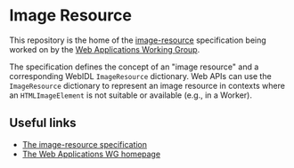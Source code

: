 # Image Resource

This repository is the home of the [image-resource](https://www.w3.org/TR/image-resource/) specification being worked on by
the [Web Applications Working Group](https://www.w3.org/2019/webapps/).

The specification defines the concept of an "image resource" and a corresponding WebIDL `ImageResource` dictionary. Web APIs can use the `ImageResource` dictionary to represent an image resource in contexts where an `HTMLImageElement` is not suitable or available (e.g., in a Worker).

## Useful links

* [The image-resource specification](https://www.w3.org/TR/image-resource/)
* [The Web Applications WG homepage](https://www.w3.org/2019/webapps/)
